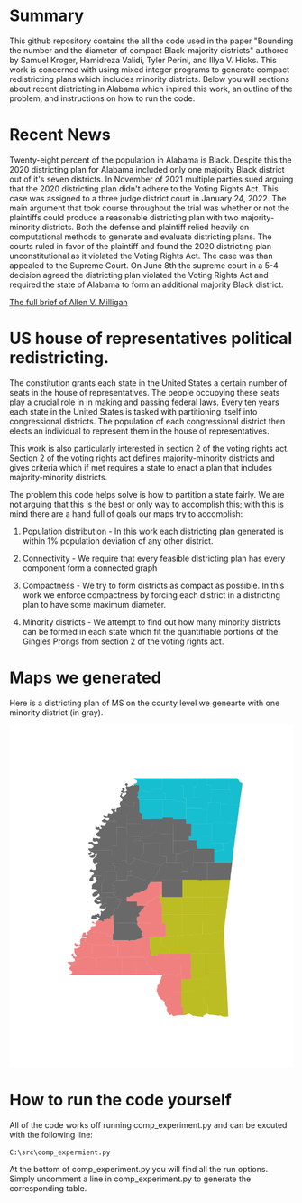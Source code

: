 # Summary
This github repository contains the all the code used in the paper "Bounding the number and the diameter of compact Black-majority districts" authored by Samuel Kroger, Hamidreza Validi, Tyler Perini, and Illya V. Hicks. This work is concerned with using mixed integer programs to generate compact redistricting plans which includes minority districts. Below you will sections about recent districting in Alabama which inpired this work, an outline of the problem, and instructions on how to run the code.

# Recent News

Twenty-eight percent of the population in Alabama is Black.
Despite this the 2020 districting plan for Alabama included only one majority Black district out of it's seven districts.
In November of 2021 multiple parties sued arguing that the 2020 districting plan didn't adhere to the Voting Rights Act.
This case was assigned to a three judge district court in January 24, 2022.
The main argument that took course throughout the trial was whether or not the plaintiffs could produce a reasonable districting plan with two majority-minority districts.
Both the defense and plaintiff relied heavily on computational methods to generate and evaluate districting plans.
The courts ruled in favor of the plaintiff and found the 2020 districting plan unconstitutional as it violated the Voting Rights Act.
The case was than appealed to the Supreme Court.
On June 8th the supreme court in a 5-4 decision agreed the districting plan violated the Voting Rights Act and required the state of Alabama to form an additional majority Black district.

[The full brief of Allen V. Milligan](https://www.google.com/url?sa=t&rct=j&q=&esrc=s&source=web&cd=&ved=2ahUKEwi3-ubP7MD_AhV5AjQIHR_rDlwQFnoECB0QAQ&url=https%3A%2F%2Fwww.supremecourt.gov%2Fopinions%2F22pdf%2F21-1086_1co6.pdf&usg=AOvVaw2Ng7CmddUuLyeg__9GeXcB)

# US house of representatives political redistricting.
The constitution grants each state in the United States a certain number of seats in the house of representatives. The people occupying these seats play a crucial role in in making and passing federal laws. Every ten years each state in the United States is tasked with partitioning itself into congressional districts. The population of each congressional district then elects an individual to represent them in the house of representatives. 

This work is also particularly interested in section 2 of the voting rights act. Section 2 of the voting rights act defines majority-minority districts and gives criteria which if met requires a state to enact a plan that includes majority-minority districts.

The problem this code helps solve is how to partition a state fairly. We are not arguing that this is the best or only way to accomplish this; with this is mind there are a hand full of goals our maps try to accomplish:

1. Population distribution - In this work each districting plan generated is within 1% population deviation of any other district. 

2. Connectivity - We require that every feasible districting plan has every component form a connected graph

3. Compactness - We try to form districts as compact as possible. In this work we enforce compactness by forcing each district in a districting plan to have some maximum diameter. 

4. Minority districts - We attempt to find out how many minority districts can be formed in each state which fit the quantifiable portions of the Gingles Prongs from section 2 of the voting rights act.

# Maps we generated
Here is a districting plan of MS on the county level we genearte with one minority district (in gray).

![MS_s6](results/images_in_paper/MS_map_MIP_opt.png)

# How to run the code yourself

All of the code works off running comp_experiment.py and can be excuted with the following line:
```
C:\src\comp_expermient.py
```
At the bottom of comp_experiment.py you will find all the run options.
Simply uncomment a line in comp_experiment.py to generate the corresponding table.